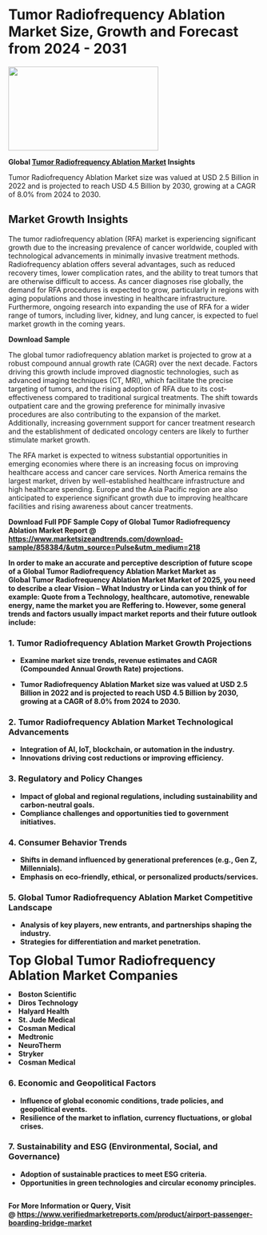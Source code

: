 <H1>Tumor Radiofrequency Ablation Market Size, Growth and Forecast from 2024 - 2031</H1><img class="aligncenter size-medium wp-image-584254" src="https://thirdeyenews.in/wp-content/uploads/2024/09/Global-Market-Research-300x168.jpeg" alt="" width="300" height="168" /><p><strong>Global&nbsp;<a href="https://www.marketsizeandtrends.com/download-sample/858384/&amp;utm_source=Pulse&amp;utm_medium=218">Tumor Radiofrequency Ablation Market</a> Insights</strong></p><p>Tumor Radiofrequency Ablation Market size was valued at USD 2.5 Billion in 2022 and is projected to reach USD 4.5 Billion by 2030, growing at a CAGR of 8.0% from 2024 to 2030.</p><p><h2>Market Growth Insights</h2> <p>The tumor radiofrequency ablation (RFA) market is experiencing significant growth due to the increasing prevalence of cancer worldwide, coupled with technological advancements in minimally invasive treatment methods. Radiofrequency ablation offers several advantages, such as reduced recovery times, lower complication rates, and the ability to treat tumors that are otherwise difficult to access. As cancer diagnoses rise globally, the demand for RFA procedures is expected to grow, particularly in regions with aging populations and those investing in healthcare infrastructure. Furthermore, ongoing research into expanding the use of RFA for a wider range of tumors, including liver, kidney, and lung cancer, is expected to fuel market growth in the coming years.</p> <p><strong>Download Sample</strong></p> <p>The global tumor radiofrequency ablation market is projected to grow at a robust compound annual growth rate (CAGR) over the next decade. Factors driving this growth include improved diagnostic technologies, such as advanced imaging techniques (CT, MRI), which facilitate the precise targeting of tumors, and the rising adoption of RFA due to its cost-effectiveness compared to traditional surgical treatments. The shift towards outpatient care and the growing preference for minimally invasive procedures are also contributing to the expansion of the market. Additionally, increasing government support for cancer treatment research and the establishment of dedicated oncology centers are likely to further stimulate market growth.</p> <p>The RFA market is expected to witness substantial opportunities in emerging economies where there is an increasing focus on improving healthcare access and cancer care services. North America remains the largest market, driven by well-established healthcare infrastructure and high healthcare spending. Europe and the Asia Pacific region are also anticipated to experience significant growth due to improving healthcare facilities and rising awareness about cancer treatments.</p> <p><strong></p><p><span class=""><strong>Download Full PDF Sample Copy of Global Tumor Radiofrequency Ablation Market Report</strong> @ <a href="https://www.marketsizeandtrends.com/download-sample/858384/&amp;utm_source=Pulse&amp;utm_medium=218" target="_blank">https://www.marketsizeandtrends.com/download-sample/858384/&amp;utm_source=Pulse&amp;utm_medium=218</a></span></p><p>In order to make an accurate and perceptive description of future scope of a Global&nbsp;Tumor Radiofrequency Ablation Market Market as Global&nbsp;Tumor Radiofrequency Ablation Market Market of 2025, you need to describe a clear Vision &ndash; What Industry or Linda can you think of for example: Quote from a Technology, healthcare, automotive, renewable energy, name the market you are Reffering to. However, some general trends and factors usually impact market reports and their future outlook include:</p><h3>1.&nbsp;<strong>Tumor Radiofrequency Ablation Market Growth Projections</strong></h3><ul><li>Examine market size trends, revenue estimates and CAGR (Compounded Annual Growth Rate) projections.</li><li><p>Tumor Radiofrequency Ablation Market size was valued at USD 2.5 Billion in 2022 and is projected to reach USD 4.5 Billion by 2030, growing at a CAGR of 8.0% from 2024 to 2030.</p></li></ul><h3>2.&nbsp;<strong>Tumor Radiofrequency Ablation Market Technological Advancements</strong></h3><ul><li>Integration of AI, IoT, blockchain, or automation in the industry.</li><li>Innovations driving cost reductions or improving efficiency.</li></ul><h3>3.&nbsp;<strong>Regulatory and Policy Changes</strong></h3><ul><li>Impact of global and regional regulations, including sustainability and carbon-neutral goals.</li><li>Compliance challenges and opportunities tied to government initiatives.</li></ul><h3>4.&nbsp;<strong>Consumer Behavior Trends</strong></h3><ul><li>Shifts in demand influenced by generational preferences (e.g., Gen Z, Millennials).</li><li>Emphasis on eco-friendly, ethical, or personalized products/services.</li></ul><h3>5.&nbsp;<strong>Global Tumor Radiofrequency Ablation Market Competitive Landscape</strong></h3><ul><li>Analysis of key players, new entrants, and partnerships shaping the industry.</li><li>Strategies for differentiation and market penetration.</li></ul><p data-pm-slice="1 1 []"><span style="color: inherit; font-family: inherit; font-size: 25px;">Top Global Tumor Radiofrequency Ablation Market Companies</span></p><div class="" data-test-id=""><p><li>Boston Scientific</li><li> Diros Technology</li><li> Halyard Health</li><li> St. Jude Medical</li><li> Cosman Medical</li><li> Medtronic</li><li> NeuroTherm</li><li> Stryker</li><li> Cosman Medical</li></p></div><h3>6.&nbsp;<strong>Economic and Geopolitical Factors</strong></h3><ul><li>Influence of global economic conditions, trade policies, and geopolitical events.</li><li>Resilience of the market to inflation, currency fluctuations, or global crises.</li></ul><h3>7.&nbsp;<strong>Sustainability and ESG (Environmental, Social, and Governance)</strong></h3><ul><li>Adoption of sustainable practices to meet ESG criteria.</li><li>Opportunities in green technologies and circular economy principles.</li></ul><h2><strong style="font-size: 14px;">For More Information or Query, Visit @&nbsp;</strong><a style="background-color: #ffffff; font-size: 14px;" href="https://www.marketsizeandtrends.com/report/tumor-radiofrequency-ablation-market/" target="_blank">https://www.verifiedmarketreports.com/product/airport-passenger-boarding-bridge-market</a></h2>
